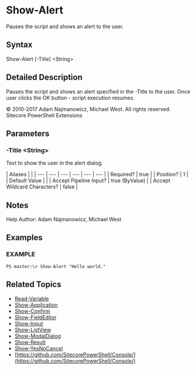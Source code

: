 # Show-Alert

Pauses the script and shows an alert to the user.

## Syntax

Show-Alert \[-Title\] &lt;String&gt;

## Detailed Description

Pauses the script and shows an alert specified in the -Title to the user. Once user clicks the OK button - script execution resumes.

© 2010-2017 Adam Najmanowicz, Michael West. All rights reserved. Sitecore PowerShell Extensions

## Parameters

### -Title  &lt;String&gt;

Text to show the user in the alert dialog.

| Aliases |  |
| --- | --- | --- | --- | --- | --- |
| Required? | true |
| Position? | 1 |
| Default Value |  |
| Accept Pipeline Input? | true \(ByValue\) |
| Accept Wildcard Characters? | false |

## Notes

Help Author: Adam Najmanowicz, Michael West

## Examples

### EXAMPLE

```text
PS master:\> Show-Alert "Hello world."
```

## Related Topics

* [Read-Variable](read-variable.md)
* [Show-Application](show-application.md)
* [Show-Confirm](show-confirm.md)
* [Show-FieldEditor](show-fieldeditor.md)
* [Show-Input](show-input.md)
* [Show-ListView](show-listview.md)
* [Show-ModalDialog](show-modaldialog.md)
* [Show-Result](show-result.md)
* [Show-YesNoCancel](show-yesnocancel.md)
* [https://github.com/SitecorePowerShell/Console/](https://github.com/SitecorePowerShell/Console/) 

